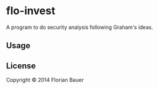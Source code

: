 # flo-invest

A program to do security analysis following Graham's ideas.

## Usage



## License

Copyright © 2014 Florian Bauer


